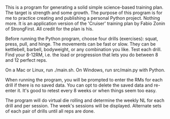 This is a program for generating a solid simple science-based training plan. The target is strength and some growth.
The purpose of this program is for me to practice creating and publishing a personal Python project. Nothing more.
It is an application version of the 'Cruiser' training plan by Fabio Zonin of StrongFirst. All credit for the plan is his.

Before running the Python program, choose four drills (exercises): squat, press, pull, and hinge. 
The movements can be fast or slow. 
They can be kettlebell, barbell, bodyweight, or any combination you like.
Test each drill. Find your 8-12RM, i.e. the load or progression that lets you do between 8 and 12 perfect reps. 

On a Mac or Linux, run ./main.sh. On Windows, run src/main.py with Python.

When running the program, you will be prompted to enter the RMs for each drill if there is no saved data. 
You can opt to delete the saved data and re-enter it. It's good to retest every 8 weeks or when things seem too easy.

The program will do virtual die rolling and determine the weekly NL for each drill and per session.
The week's sessions will be displayed. Alternate sets of each pair of drills until all reps are done.
